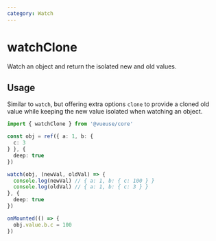 ```yaml
---
category: Watch
---
```


# watchClone

Watch an object and return the isolated new and old values.

## Usage

Similar to `watch`, but offering extra options `clone` to provide a cloned old value while keeping the new value isolated when watching an object.

```ts
import { watchClone } from '@vueuse/core'

const obj = ref({ a: 1, b: {
  c: 3
} }, {
  deep: true
})

watch(obj, (newVal, oldVal) => {
  console.log(newVal) // { a: 1, b: { c: 100 } }
  console.log(oldVal) // { a: 1, b: { c: 3 } }
}, {
  deep: true
})

onMounted(() => {
  obj.value.b.c = 100
})
```
